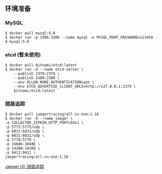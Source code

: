 
## 环境准备

### MySQL 

```shell
$ docker pull mysql:5.6
$ docker run -p 3306:3306 --name mysql -e MYSQL_ROOT_PASSWORD=123456 -d mysql:5.6
```

### etcd (暂未使用)

```shell
$ docker pull bitnami/etcd:latest
$ docker run -d --name etcd-server \
    --publish 2379:2379 \
    --publish 2380:2380 \
    --env ALLOW_NONE_AUTHENTICATION=yes \
    --env ETCD_ADVERTISE_CLIENT_URLS=http://127.0.0.1:2379 \
    bitnami/etcd:latest
```

### 链路追踪

```shell
$ docker pull jaegertracing/all-in-one:1.16
$ docker run -d --name jaeger \
-e COLLECTOR_ZIPKIN_HTTP_PORT=9411 \
-p 5775:5775/udp \
-p 6831:6831/udp \
-p 6832:6832/udp \
-p 5778:5778 \
-p 16686:16686 \
-p 14268:14268 \
-p 9411:9411 \
jaegertracing/all-in-one:1.16
```

[Jaeger UI: 链路追踪](http://127.0.0.1:16686/search)



